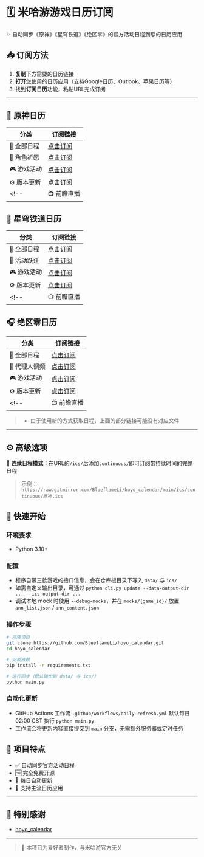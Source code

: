 # 🗓️ 米哈游游戏日历订阅

✨ 自动同步《原神》《星穹铁道》《绝区零》的官方活动日程到您的日历应用

## 📥 订阅方法

1. **复制**下方需要的日历链接
2. **打开**您使用的日历应用（支持Google日历、Outlook、苹果日历等）
3. 找到**订阅日历**功能，粘贴URL完成订阅

---

## 🏮 原神日历
| 分类       | 订阅链接                                                                                  |
| ---------- | ----------------------------------------------------------------------------------------- |
| 📌 全部日程 | [点击订阅](https://raw.gitmirror.com/BlueflameLi/hoyo_calendar/main/ics/原神.ics)              |
| 🌟 角色祈愿 | [点击订阅](https://raw.gitmirror.com/BlueflameLi/hoyo_calendar/main/ics/原神/祈愿.ics)         |
| 🎮 游戏活动 | [点击订阅](https://raw.gitmirror.com/BlueflameLi/hoyo_calendar/main/ics/原神/活动.ics)         |
| ⚙️ 版本更新 | [点击订阅](https://raw.gitmirror.com/BlueflameLi/hoyo_calendar/main/ics/原神/版本更新.ics)     |
<!-- | 📺 前瞻直播 | [点击订阅](https://raw.gitmirror.com/BlueflameLi/hoyo_calendar/main/ics/原神/前瞻特别节目.ics) | -->


## 🚄 星穹铁道日历
| 分类       | 订阅链接                                                                                  |
| ---------- | ----------------------------------------------------------------------------------------- |
| 📌 全部日程 | [点击订阅](https://raw.gitmirror.com/BlueflameLi/hoyo_calendar/main/ics/崩坏：星穹铁道.ics)              |
| 🌟 活动跃迁 | [点击订阅](https://raw.gitmirror.com/BlueflameLi/hoyo_calendar/main/ics/崩坏：星穹铁道/活动跃迁.ics)     |
| 🎮 游戏活动 | [点击订阅](https://raw.gitmirror.com/BlueflameLi/hoyo_calendar/main/ics/崩坏：星穹铁道/活动.ics)         |
| ⚙️ 版本更新 | [点击订阅](https://raw.gitmirror.com/BlueflameLi/hoyo_calendar/main/ics/崩坏：星穹铁道/版本更新.ics)     |
<!-- | 📺 前瞻直播 | [点击订阅](https://raw.gitmirror.com/BlueflameLi/hoyo_calendar/main/ics/崩坏：星穹铁道/前瞻特别节目.ics) | -->

## 🎧 绝区零日历
| 分类         | 订阅链接                                                                                    |
| ------------ | ------------------------------------------------------------------------------------------- |
| 📌 全部日程   | [点击订阅](https://raw.gitmirror.com/BlueflameLi/hoyo_calendar/main/ics/绝区零.ics)              |
| 🌟 代理人调频 | [点击订阅](https://raw.gitmirror.com/BlueflameLi/hoyo_calendar/main/ics/绝区零/调频.ics)         |
| 🎮 游戏活动   | [点击订阅](https://raw.gitmirror.com/BlueflameLi/hoyo_calendar/main/ics/绝区零/活动.ics)         |
| ⚙️ 版本更新   | [点击订阅](https://raw.gitmirror.com/BlueflameLi/hoyo_calendar/main/ics/绝区零/版本更新.ics)     |
<!-- | 📺 前瞻直播   | [点击订阅](https://raw.gitmirror.com/BlueflameLi/hoyo_calendar/main/ics/绝区零/前瞻特别节目.ics) | -->

> - 由于使用新的方式获取日程，上面的部分链接可能没有对应文件

---

## ⚙️ 高级选项

🔹 **连续日程模式**：在URL的`/ics/`后添加`continuous/`即可订阅带持续时间的完整日程  
> 示例：`https://raw.gitmirror.com/BlueflameLi/hoyo_calendar/main/ics/continuous/原神.ics`

## 🚀 快速开始

### 环境要求
- Python 3.10+

### 配置
- 程序自带三款游戏的接口信息，会在仓库根目录下写入 `data/` 与 `ics/`
- 如需自定义输出目录，可通过 `python cli.py update --data-output-dir ... --ics-output-dir ...`
- 调试本地 mock 时使用 `--debug-mocks`，并在 `mocks/{game_id}/` 放置 `ann_list.json` / `ann_content.json`

### 操作步骤
```bash
# 克隆项目
git clone https://github.com/BlueflameLi/hoyo_calendar.git
cd hoyo_calendar

# 安装依赖
pip install -r requirements.txt

# 运行同步（默认输出到 data/ 与 ics/）
python main.py
```

### 自动化更新
- GitHub Actions 工作流 `.github/workflows/daily-refresh.yml` 默认每日 02:00 CST 执行 `python main.py`
- 工作流会将更新内容直接提交到 `main` 分支，无需额外服务器或定时任务

## 🌟 项目特点
- ✅ 自动同步官方活动日程
- 🆓 完全免费开源
- 🔄 每日自动更新
- 📅 支持主流日历应用

---

## 🙏 特别感谢
- [hoyo_calendar](https://github.com/Trrrrw/hoyo_calendar)

---

> 📢 本项目为爱好者制作，与米哈游官方无关  
